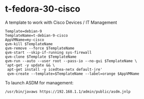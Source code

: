 t-fedora-30-cisco
=================

A template to work with Cisco Devices / IT Management

```
Template=debian-9
TemplateName=t-debian-9-cisco
AppVMName=my-cisco
qvm-kill $TemplateName
qvm-remove --force $TemplateName
qvm-start --skip-if-running sys-firewall
qvm-clone $Template $TemplateName
qvm-run --auto --user root --pass-io --no-gui $TemplateName \
'apt-get -y update && \
 apt-get install -y icedtea-netx default-jre'
 qvm-create --template=$TemplateName --label=orange $AppVMName
```

To launch ASDM for management:

```
/usr/bin/javaws https://192.168.1.1/admin/public/asdm.jnlp
```
